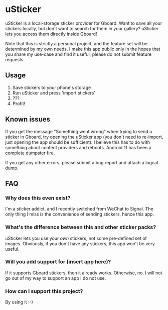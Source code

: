 # uSticker

uSticker is a local-storage sticker provider for Gboard. Want to save all
your stickers locally, but don't want to search for them in your gallery?
uSticker lets you access them directly inside Gboard!

Note that this is strictly a personal project, and the feature set will be
determined by my own needs. I make this app public only in the hopes
that you share my use-case and find it useful; please do not submit
feature requests.

## Usage

1. Save stickers to your phone's storage
2. Run uSticker and press 'import stickers'
3. ???
4. Profit!

## Known issues

If you get the message "Something went wrong" when trying to send a sticker
in Gboard, try opening the uSticker app (you don't need to re-import, just
opening the app should be sufficient). I believe this has to do with
something about content providers and reboots. Android 11 has been a
complete dumpster fire.

If you get any other errors, please submit a bug report and attach a logcat
dump.

## FAQ

### Why does this even exist?

I'm a sticker addict, and I recently switched from WeChat to Signal. The
only thing I miss is the convenience of sending stickers, hence this app.

### What's the difference between this and other sticker packs?

uSticker lets you use your *own* stickers, not some pre-defined set
of images. Obviously, if you don't have any stickers, this app won't be very
useful.

### Will you add support for (insert app here)?

If it supports Gboard stickers, then it already works. Otherwise, no. I will
not go out of my way to support an app I do not use.

### How can I support this project?

By using it :-)
